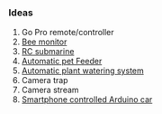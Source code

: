 ### Ideas

1. Go Pro remote/controller
2. [Bee monitor](https://create.arduino.cc/projecthub/delfin-ki/beemonitor-96f5d7?ref=platform&ref_id=424_trending___&offset=6)
3. [RC submarine](https://create.arduino.cc/projecthub/issaom/rc-submarine-9ad0ce?ref=search&ref_id=submarine&offset=0)
4. [Automatic pet Feeder](https://create.arduino.cc/projecthub/circuito-io-team/iot-pet-feeder-10a4f3?ref=platform&ref_id=424_trending___&offset=70)
5. [Automatic plant watering system](https://create.arduino.cc/projecthub/neetithakur/automatic-plant-watering-system-usin[…]no-uno-8764ba?ref=platform&ref_id=424_trending___&offset=127)
6. Camera trap
7. Camera stream
8. [Smartphone controlled Arduino car](https://create.arduino.cc/projecthub/andriy-baranov/smartphone-controlled-arduino-4wd-robot-car-14d239?ref=platform&ref_id=424_trending___&offset=92)


